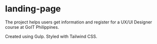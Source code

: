 # landing-page

The project helps users get information and register for a UX/UI Designer course at GoIT Philippines.

Created using Gulp.
Styled with Tailwind CSS.
